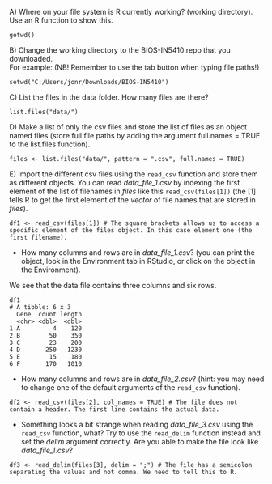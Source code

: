 A) Where on your file system is R currently working? (working directory). Use an R function to show this.  
```
getwd()
```

B) Change the working directory to the BIOS-IN5410 repo that you downloaded.  
For example: (NB! Remember to use the tab button when typing file paths!)    
```
setwd("C:/Users/jonr/Downloads/BIOS-IN5410")
```

C) List the files in the data folder. How many files are there?  
```
list.files("data/")
```

D) Make a list of only the csv files and store the list of files as an object named files (store full file paths by adding the argument full.names = TRUE to the list.files function).
```
files <- list.files("data/", pattern = ".csv", full.names = TRUE)
```

E) Import the different csv files using the `read_csv` function and store them as different objects. You can read *data_file_1.csv* by indexing the first element of the list of filenames in *files* like this `read_csv(files[1])` (the [1] tells R to get the first element of the *vector* of file names that are stored in *files*).
```
df1 <- read_csv(files[1]) # The square brackets allows us to access a specific element of the files object. In this case element one (the first filename).
```

- How many columns and rows are in *data_file_1.csv*? (you can print the object, look in the Environment tab in RStudio, or click on the object in the Environment).  

We see that the data file contains three columns and six rows. 
```
df1
# A tibble: 6 x 3
  Gene  count length
  <chr> <dbl>  <dbl>
1 A         4    120
2 B        50    350
3 C        23    200
4 D       250   1230
5 E        15    180
6 F       170   1010
```

- How many columns and rows are in *data_file_2.csv*? (hint: you may need to change one of the default arguments of the `read_csv` function).
```
df2 <- read_csv(files[2], col_names = TRUE) # The file does not contain a header. The first line contains the actual data.
```
- Something looks a bit strange when reading *data_file_3.csv* using the `read_csv` function, what? Try to use the `read_delim` function instead and set the *delim* argument correctly. Are you able to make the file look like *data_file_1.csv*?
```
df3 <- read_delim(files[3], delim = ";") # The file has a semicolon separating the values and not comma. We need to tell this to R.
```
